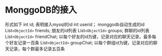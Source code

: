 # MonggoDB的接入

形式如下
int id; 表明接入mysql的id
int userid； monggodb自动生成的id
List`<ObjectId>` friends; 朋友的id列表
List`<ObjectId>` groups; 群聊的id列表
List`<ObjectId>` friendChat; 以每个好友的id为键，记录对应的聊天记录，最多每个好友记录一百条
List`<ObjectId>` groupChat; 以每个群组id为键，记录对应的聊天记录，每个群最多记录五百条
